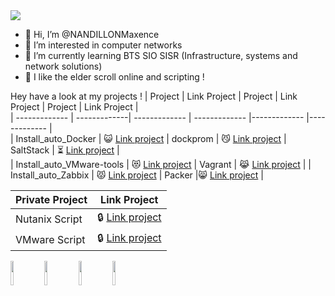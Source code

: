 <img src=https://user-images.githubusercontent.com/74038190/240304586-d48893bd-0757-481c-8d7e-ba3e163feae7.png />

- 👋 Hi, I’m @NANDILLONMaxence
- 👀 I’m interested in computer networks
- 🌱 I’m currently learning BTS SIO SISR (Infrastructure, systems and network solutions)
- 💞️ I like the elder scroll online and scripting !


Hey have a look at my projects !
| Project | Link Project | Project | Link Project | Project | Link Project |                                                                                                  
| ------------- | -------------| ------------- | ------------- |------------- |------------- |               
| Install_auto_Docker | :smiley_cat: [Link project](https://github.com/NANDILLONMaxence/Install_auto_Docker) | dockprom | 😼 [Link project](https://github.com/NANDILLONMaxence/dockprom) | SaltStack | ⏳ [Link project](https://github.com/NANDILLONMaxence/SaltStacks) |                                  
| Install_auto_VMware-tools      | :heart_eyes_cat: [Link project](https://github.com/NANDILLONMaxence/Install_auto_VMware-tools) | Vagrant  | 😹 [Link project](https://github.com/NANDILLONMaxence/Vagrant) |
| Install_auto_Zabbix | 😾 [Link project](https://github.com/NANDILLONMaxence/Install_auto_Zabbix) | Packer |😸 [Link project](https://github.com/NANDILLONMaxence/Packer) |

| Private Project | Link Project |                                                                                               
| ------------- | --------------------------------------------------------------------------------------------------------------- |
| Nutanix Script |🔒 [Link project](https://github.com/NANDILLONMaxence/Nutanix) |
| VMware Script |🔒 [Link project](https://github.com/NANDILLONMaxence/VMware) |

<img src="https://media.tenor.com/KdkhCJ65m0sAAAAi/peach-goma-peach-and-goma.gif" width="10%" /> <img src=https://user-images.githubusercontent.com/74038190/216655810-e2e89b30-25a2-479a-a20f-c4bde3634607.gif width="10%" /> <img src=https://user-images.githubusercontent.com/74038190/216655848-cf4d7bed-52aa-4740-8c67-1832472051ec.gif width="10%" /> <img src=https://user-images.githubusercontent.com/74038190/216655840-d7262fea-0313-4161-9c45-f69077ea6a2f.gif width="10%" />

